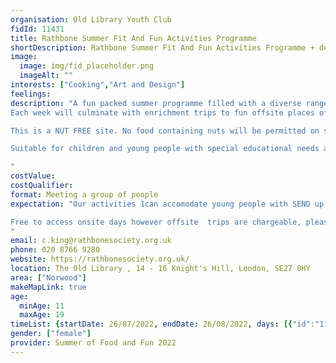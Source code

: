 ```yaml
---
organisation: Old Library Youth Club
fidId: 11431
title: Rathbone Summer Fit And Fun Activities Programme
shortDescription: Rathbone Summer Fit And Fun Activities Programme + description
image:
  image: img/fid_placeholder.png
  imageAlt: ""
interests: ["Cooking","Art and Design"]
feelings:
description: "A fun packed summer programme filled with a diverse range of sports and other physical activities suitable for all abilities. Young people will have the opportunity to participate in creative arts and crafts, digital and social media workshops, music and indoor games. At the heart of our programme will be our 'Chef and Share' cooking sessions, young people will prepare a healthy balanced meal that all young people will sit down to eat. The menu will be planned weekly utilizing our Phunky food nutritional resource and eat well meal planning guide.
Each week will culminate with enrichment trips to fun offsite places of interest. (Trips will be chargeable).

This is a NUT FREE site. No food containing nuts will be permitted on site. 

Suitable for children and young people with special educational needs and disabilities.

"
costValue: 
costQualifier: 
format: Meeting a group of people
expectation: "Our activities 1can accomodate young people with SEND up to the age 25 years old. 

Free to access onsite days however offsite  trips are chargeable, please ask us for more information. 
"
email: c.king@rathbonesociety.org.uk
phone: 020 8766 9280
website: https://rathbonesociety.org.uk/
location: The Old Library , 14 - 16 Knight's Hill, London, SE27 0HY
area: ["Norwood"]
makeMapLink: true
age:
  minAge: 11
  maxAge: 19
timeList: {startDate: 26/07/2022, endDate: 26/08/2022, days: [{"id":"11431","fis_provider_name":"Rathbone Summer Fit And Fun Activities Programme","day":"Tuesday","start_time":"1:00 PM","end_time":"6:00 PM"},{"id":"11431","fis_provider_name":"Rathbone Summer Fit And Fun Activities Programme","day":"Wednesday","start_time":"1:00 PM","end_time":"6:00 PM"},{"id":"11431","fis_provider_name":"Rathbone Summer Fit And Fun Activities Programme","day":"Thursday","start_time":"1:00 PM","end_time":"6:00 PM"},{"id":"11431","fis_provider_name":"Rathbone Summer Fit And Fun Activities Programme","day":"Friday","start_time":"1:00 PM","end_time":"6:00 PM"}] }
gender: ["female"]
provider: Summer of Food and Fun 2022
---
```


